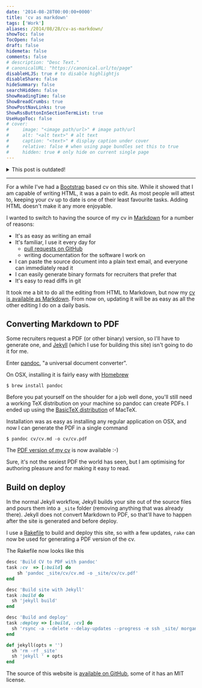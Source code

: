 ```yaml
---
date: '2014-08-28T00:00:00+0000'
title: 'cv as markdown'
tags: ['Work']
aliases: /2014/08/28/cv-as-markdown/
showToc: false
TocOpen: false
draft: false
hidemeta: false
comments: false
# description: "Desc Text."
# canonicalURL: "https://canonical.url/to/page"
disableHLJS: true # to disable highlightjs
disableShare: false
hideSummary: false
searchHidden: false
ShowReadingTime: false
ShowBreadCrumbs: true
ShowPostNavLinks: true
ShowRssButtonInSectionTermList: true
UseHugoToc: false
# cover:
#     image: "<image path/url>" # image path/url
#     alt: "<alt text>" # alt text
#     caption: "<text>" # display caption under cover
#     relative: false # when using page bundles set this to true
#     hidden: true # only hide on current single page
---
```


<details>
    <summary>This post is outdated!</summary>
    <p>
        This post is referencing <code>Jekyll</code>, <code>Rake</code> and the like, which I no longer use for managing this site. Some links are broken.
    </p>
    <p>
        I'm leaving the post as-is, for posterity.
    </p>
</details>

---

For a while I've had a [Bootstrap](http://getbootstrap.com) based cv on this site. While it showed that I am capable of writing HTML, it was a pain to edit. As most people will attest to, keeping your cv up to date is one of their least favourite tasks. Adding HTML doesn't make it any more enjoyable.

I wanted to switch to having the source of my cv in [Markdown](http://daringfireball.net/projects/markdown/) for a number of reasons:

* It's as easy as writing an email
* It's familiar, I use it every day for
    * [pull requests on GitHub](https://help.github.com/articles/creating-a-pull-request)
    * writing documentation for the software I work on
* I can paste the source document into a plain text email, and everyone can immediately read it
* I can easily generate binary formats for recruiters that prefer that
* It's easy to read diffs in git

It took me a bit to do all the editing from HTML to Markdown, but now my [cv is available as Markdown](/cv/cv.md). From now on, updating it will be as easy as all the other editing I do on a daily basis.

## Converting Markdown to PDF

Some recruiters request a PDF (or other binary) version, so I'll have to generate one, and [Jekyll](http://jekyllrb.com) (which I use for building this site) isn't going to do it for me.

Enter [pandoc](http://johnmacfarlane.net/pandoc/index.html), "a universal document converter".

On OSX, installing it is fairly easy with [Homebrew](http://brew.sh)

```shell
$ brew install pandoc
```

Before you pat yourself on the shoulder for a job well done, you'll still need a working TeX distribution on your machine so pandoc can create PDFs. I ended up using the [BasicTeX distribution](http://www.tug.org/mactex/morepackages.html) of MacTeX.

Installation was as easy as installing any regular application on OSX, and now I can generate the PDF in a single command

```shell
$ pandoc cv/cv.md -o cv/cv.pdf
```

The [PDF version of my cv](/cv/cv.pdf) is now available :-)

Sure, it's not the sexiest PDF the world has seen, but I am optimising for authoring pleasure and for making it easy to read.

## Build on deploy

In the normal Jekyll workflow, Jekyll builds your site out of the source files and pours them into a `_site` folder (removing anything that was already there). Jekyll does not convert Markdown to PDF, so that'll have to happen after the site is generated and before deploy.

I use a [Rakefile](http://en.wikipedia.org/wiki/Rake_(software)) to build and deploy this site, so with a few updates, `rake` can now be used for generating a PDF version of the cv.

The Rakefile now looks like this

``` ruby
desc 'Build CV to PDF with pandoc'
task :cv  => [:build] do
    sh 'pandoc _site/cv/cv.md -o _site/cv/cv.pdf'
end

desc 'Build site with Jekyll'
task :build do
  sh 'jekyll build'
end

desc 'Build and deploy'
task :deploy => [:build, :cv] do
  sh 'rsync -a --delete --delay-updates --progress -e ssh _site/ morgan@roderick.dk:/dana/data/www.roderick.dk/docs/'
end

def jekyll(opts = '')
  sh 'rm -rf _site'
  sh 'jekyll ' + opts
end
```

The source of this website is [available on GitHub](https://github.com/mroderick/blog.jekyll), some of it has an MIT license.
